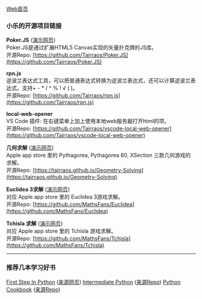 [Web首页](https://tairraos.github.io/)

### 小乐的开源项目链接

  **Poker.JS** ([演示网页](https://tairraos.github.io/Poker.JS/))  
  Poker.JS是通过扩展HTML5 Canvas实现的矢量扑克牌的JS库。  
  开源Repo: [https://github.com/Tairraos/Poker.JS](https://github.com/Tairraos/Poker.JS)  
  
  **rpn.js**    
  逆波兰表达式工具，可以把普通表达式转换为逆波兰表达式，还可以计算逆波兰表达式。支持+ - * / ^ % ! √ ( )。  
  开源Repo:  [https://github.com/Tairraos/rpn.js](https://github.com/Tairraos/rpn.js)  

  **local-web-opener**  
  VS Code 插件: 在右键菜单上加上使用本地web服务器打开html的项。    
  开源Repo: [https://github.com/Tairraos/vscode-local-web-opener](https://github.com/Tairraos/vscode-local-web-opener)  
  
  **几何求解** ([演示网页](https://tairraos.github.io/Poker.JS/))  
  Apple app store 里的 Pythagorea, Pythagorea 60, XSection 三款几何游戏的求解。  
  开源Repo: [https://tairraos.github.io/Geometry-Solving](https://tairraos.github.io/Geometry-Solving)  
  
  **Euclidea 3求解** ([演示网页](https://mathsfans.github.io/Euclidea/))  
  对应 Apple app store 里的 Euclidea 3游戏求解。  
  开源Repo: [https://github.com/MathsFans/Euclidea](https://github.com/MathsFans/Euclidea)  

  **Tchisla 求解** ([演示网页](https://mathsfans.github.io/Tchisla/))  
  对应 Apple app store 里的 Tchisla 游戏求解。  
  开源Repo: [https://github.com/MathsFans/Tchisla](https://github.com/MathsFans/Tchisla)  

* * *  
  
### 推荐几本学习好书  
  
[First Step In Python](https://tairraos.github.io//FirstStepInPython) ([来源网页](http://www.runoob.com/manual/pythontutorial3/docs/html/index.html))
[Intermediate Python](https://tairraos.github.io//IntermediatePython) ([来源Repo](https://github.com/eastlakeside/interpy-zh))
[Python Cookbook](https://tairraos.github.io//PythonCookBook) ([来源Repo](https://github.com/yidao620c/python3-cookbook))  
